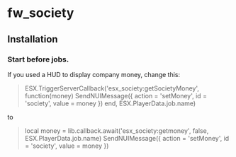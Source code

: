 # fw_society

## Installation
### Start before jobs.

If you used a HUD to display company money, change this:

>ESX.TriggerServerCallback('esx_society:getSocietyMoney', function(money)
  SendNUIMessage({ action = 'setMoney', id = 'society', value = money })
end, ESX.PlayerData.job.name)

to

>local money = lib.callback.await('esx_society:getmoney', false, ESX.PlayerData.job.name)
>SendNUIMessage({ action = 'setMoney', id = 'society', value = money })
